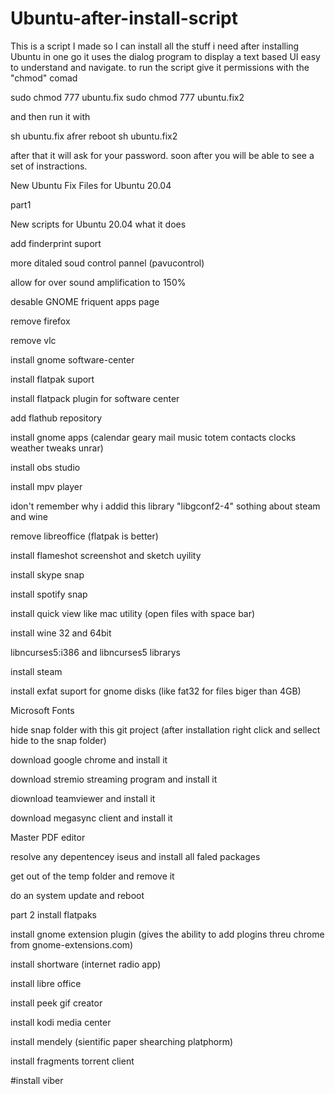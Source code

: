# Ubuntu-after-install-script
This is a script I made so I can install all the stuff i need after installing Ubuntu in one go
it uses the dialog program to display a text based UI easy to understand and navigate.
to run the script give it permissions with the "chmod" comad 

sudo chmod 777 ubuntu.fix
sudo chmod 777 ubuntu.fix2


and then run it with

sh ubuntu.fix
afrer reboot
sh ubuntu.fix2

after that it will ask for your password.
soon after you will be able to see a set of instractions.

New Ubuntu Fix Files for Ubuntu 20.04

part1

New scripts for Ubuntu 20.04 what it does

add finderprint suport

more ditaled soud control pannel (pavucontrol)

allow for over sound amplification to 150%

desable GNOME friquent apps page

remove firefox

remove vlc

install gnome software-center

install flatpak suport

install flatpack plugin for software center

add flathub repository

install gnome apps (calendar geary mail music totem contacts clocks weather tweaks unrar)

install obs studio

install mpv player

idon't remember why i addid this library "libgconf2-4" sothing about steam and wine

remove libreoffice (flatpak is better)

install flameshot screenshot and sketch uyility

install skype snap

install spotify snap

install quick view like mac utility (open files with space bar)

install wine 32 and 64bit

libncurses5:i386 and libncurses5 librarys

install steam

install exfat suport for gnome disks (like fat32 for files biger than 4GB)

Microsoft Fonts

hide snap folder with this git project (after installation right click and sellect hide to the snap folder)

download google chrome and install it

download stremio streaming program and install it

diownload teamviewer and install it

download megasync client and install it

Master PDF editor

resolve any depentencey iseus and install all faled packages

get out of the temp folder and remove it

do an system update and reboot

part 2 install flatpaks

install gnome extension plugin (gives the ability to add plogins threu chrome from gnome-extensions.com)

install shortware (internet radio app)

install libre office

install peek gif creator

install kodi media center

install mendely (sientific paper shearching platphorm)

install fragments torrent client

#install viber
